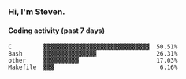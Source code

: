 ### Hi, I'm Steven.

#### Coding activity (past 7 days)
```
C         ▓▓▓▓▓▓▓▓▓▓▓▓▓▓▓▓▓▓▓▓▓▓▓▓▓▓▓▓▓▓  50.51%
Bash      ▓▓▓▓▓▓▓▓▓▓▓▓▓▓▓                 26.31%
other     ▓▓▓▓▓▓▓▓▓▓                      17.03%
Makefile  ▓▓▓                              6.16%
```

